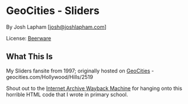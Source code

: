 # GeoCities - Sliders

By Josh Lapham [josh@joshlapham.com]

License: [Beerware](https://en.wikipedia.org/wiki/Beerware)

## What This Is

My Sliders fansite from 1997; originally hosted on [GeoCities](http://geocities.com/Hollywood/Hills/2519) - geocities.com/Hollywood/Hills/2519

Shout out to the [Internet Archive Wayback Machine](https://web.archive.org/) for hanging onto this horrible HTML code that I wrote in primary school.
